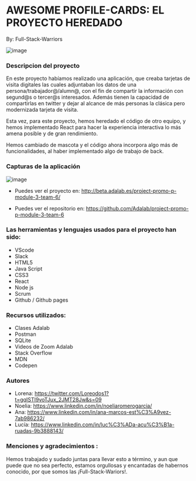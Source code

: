 # AWESOME PROFILE-CARDS: EL PROYECTO HEREDADO

By: Full-Stack-Warriors

![image](https://user-images.githubusercontent.com/94449849/166510282-7151eced-12a5-47fa-a29c-d121dcf0952e.png)

### Descripcion del proyecto

En este proyecto habíamos realizado una aplicación, que creaba tarjetas de visita digitales las cuales adjuntaban los datos de una persona/trabajador@/alumn@, con el fin de compartir la información con segund@s o tercer@s interesados. Además tienen la capacidad de compartirlas en twitter y dejar al alcance de más personas la clásica pero modernizada tarjeta de visita.

Esta vez, para este proyecto, hemos heredado el código de otro equipo, y hemos implementado React para hacer la experiencia interactiva lo más amena posible y de gran rendimiento.

Hemos cambiado de mascota y el código ahora incorpora algo más de funcionalidades, al haber implementado algo de trabajo de back.

### Capturas de la aplicación

![image](https://user-images.githubusercontent.com/94449849/169858011-9a5750f4-6ccd-40ec-98b5-acd4411844a6.png)

- Puedes ver el proyecto en: http://beta.adalab.es/project-promo-p-module-3-team-6/

- Puedes ver el repositorio en: https://github.com/Adalab/project-promo-p-module-3-team-6

### Las herramientas y lenguajes usados para el proyecto han sido:

- VScode
- Slack
- HTML5
- Java Script
- CSS3
- React
- Node js
- Scrum
- Github / Github pages

### Recursos utilizados:

- Clases Adalab
- Postman
- SQLite
- Videos de Zoom Adalab
- Stack Overflow
- MDN
- Codepen

### Autores

- Lorena: https://twitter.com/Loreodos1?t=gqISTI9voTJux_2JMT28Jw&s=09
- Noelia: https://www.linkedin.com/in/noeliaromerogarcia/
- Ana: https://www.linkedin.com/in/ana-marcos-est%C3%A9vez-7ab986232/
- Lucía: https://www.linkedin.com/in/luc%C3%ADa-acu%C3%B1a-ruadas-9b3888143/

### Menciones y agradecimientos :

Hemos trabajado y sudado juntas para llevar esto a término, y aun que puede que no sea perfecto, estamos orgullosas y encantadas de habernos conocido, por que somos las ¡Full-Stack-Wariors!.
